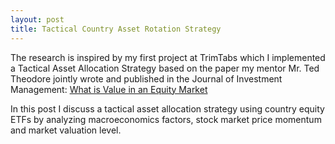 ```yaml
---
layout: post
title: Tactical Country Asset Rotation Strategy
---
```


The research is inspired by my first project at TrimTabs which I implemented a Tactical Asset Allocation Strategy based on the paper my mentor Mr. Ted Theodore jointly wrote and published in the Journal of Investment Management: [What is Value in an Equity Market](https://www.joim.com/what-is-value-in-an-equity-market/)

In this post I discuss a tactical asset allocation strategy using country equity ETFs by analyzing macroeconomics factors, stock market price momentum and market valuation level.
